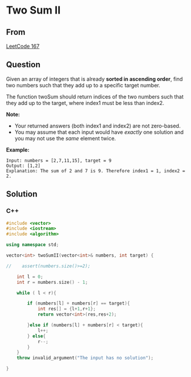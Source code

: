 # Two Sum II





## From

[LeetCode 167](https://leetcode.com/problems/two-sum-ii-input-array-is-sorted/description/)



## Question

Given an array of integers that is already **sorted in ascending order**, find two numbers such that they add up to a specific target number.

The function twoSum should return indices of the two numbers such that they add up to the target, where index1 must be less than index2.

**Note:**

- Your returned answers (both index1 and index2) are not zero-based.
- You may assume that each input would have *exactly* one solution and you may not use the *same* element twice.

**Example:**

```
Input: numbers = [2,7,11,15], target = 9
Output: [1,2]
Explanation: The sum of 2 and 7 is 9. Therefore index1 = 1, index2 = 2.
```



## Solution  

### C++

```c++
#include <vector>
#include <iostream>
#include <algorithm>

using namespace std;

vector<int> twoSumII(vector<int>& numbers, int target) {

//    assert(numbers.size()>=2);

    int l = 0;
    int r = numbers.size() - 1;

    while ( l < r){

        if (numbers[l] + numbers[r] == target){
            int res[] = {l+1,r+1};
            return vector<int>(res,res+2);

        }else if (numbers[l] + numbers[r] < target){
            l++;
        } else{
            r--;
        }
    }
    throw invalid_argument("The input has no solution");

}
```

